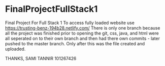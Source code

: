 # FinalProjectFullStack1
Final Project For Full Stack 1
To access fully loaded website use https://trusting-benz-194b28.netlify.com/ 
There is only one branch because all the project was finished prior to opening the git, css, java, and html were all seperated on to their own branch and then had there own commits - later pushed to the master branch. Only after this was the file created and uploaded.

THANKS, SAMI TANNIR 101267426
